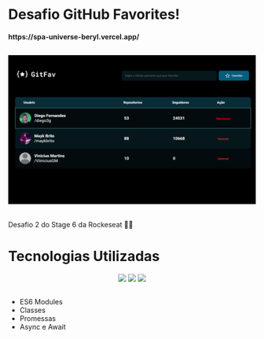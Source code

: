 <h1> Desafio GitHub Favorites! 
  <h4>https://spa-universe-beryl.vercel.app/
  
##

![image](images/imgProject.png)
##


Desafio 2 do Stage 6 da Rockeseat 💜🚀

##
<h1>
  Tecnologias Utilizadas
</h1>

<div align="center">
    <img height="60em" widght="60em" src="https://img.shields.io/badge/HTML5-E34F26?style=for-the-badge&logo=html5&logoColor=white">
    <img height="60em" widght="60em" src="https://img.shields.io/badge/JavaScript-F7DF1E?style=for-the-badge&logo=javascript&logoColor=black">
    <img height="60em" widght="60em" src="https://img.shields.io/badge/CSS3-1572B6?style=for-the-badge&logo=css3&logoColor=white">
</div>

##
<ul>
  <li>ES6 Modules
  <li>Classes
  <li>Promessas
  <li>Async e Await
<ul>
